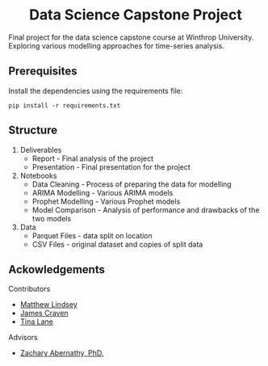 <h1 align="center"> Data Science Capstone Project </h1>

Final project for the data science capstone course at Winthrop University. Exploring various modelling approaches for time-series analysis.

## Prerequisites
Install the dependencies using the requirements file: 
```
pip install -r requirements.txt
```

## Structure
1) Deliverables
   - Report - Final analysis of the project
   - Presentation - Final presentation for the project
2) Notebooks
   - Data Cleaning - Process of preparing the data for modelling
   - ARIMA Modelling - Various ARIMA models
   - Prophet Modelling - Various Prophet models
   - Model Comparison - Analysis of performance and drawbacks of the two models
3) Data
   - Parquet Files - data split on location
   - CSV Files - original dataset and copies of split data

## Ackowledgements
Contributors
- [Matthew Lindsey](https://github.com/MatthewLindsey75)
- [James Craven](https://github.com/4jamesccraven)
- [Tina Lane](https://github.com/nightshadebel)

Advisors
- [Zachary Abernathy, PhD.](https://winthrop.edu/cas/faculty/abernathy-zachary.aspx)
